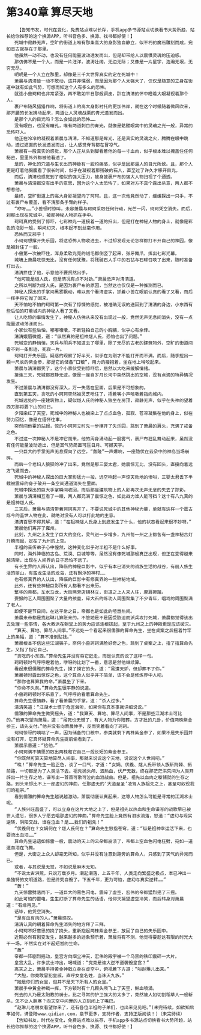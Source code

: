 # 第340章 算尽天地
        【告知书友，时代在变化，免费站点难以长存，手机app多书源站点切换看书大势所趋，站长给你推荐的这个换源APP，听书音色多、换源、找书都好使！】
       死城中寂静无声，空旷的街道上唯有那条高大的身影独自静立，似不朽的魔石雕刻而成，宛如亘古就存在于那里。
       他虽然一动不动，也没有任何能量波动透发而出，但是却带给人以震慑灵魂的压迫感。
       那仿佛不是一个人，而是一片汪洋，波涛壮阔，无边无际；又像是一片星宇，浩瀚无垠，无穷无尽。
       明明是一个人立在那里，却像是三千大世界真实的定在死城中！
       萧晨与清清皆一动不敢动，这并非懦弱，而是因为那个人太强大了，仅仅是随意的立身在街道中就有如此气势，可想而知这个人有多么的恐怖。
       就连小兽珂珂也非常紧张，再不敢如平日那般调皮，趴在清清的怀中瞪着大眼凝视着那个人。
       裹尸布随风猎猎作响，将街道上的高大身影衬托的更加伟岸，就在这个时候随着微风吹来，那齐腰的长发拂动起来，两道让人灵魂战栗的青光透发而出。
       是那个人的目光吗？怎么会如此的恐怖……
       没有眼白，也没有瞳孔，唯有两道刺目的青光，就像是骷髅眼窝中的灵魂之光一般，异常的恐怖吓人。
       他正在冷冷的凝视着萧晨与清清，不知道那是眸光，还是真实的灵魂之火，腾腾在眼中跳动，透过遮面的长发透发而出，让人感觉脊背都在冒凉气。
       萧晨有一股真实的感觉，那个人正从头到脚看着他的每一寸血肉，似乎根本难以掩盖住任何秘密，里里外外都被他看透了。
       是的，神化的穴道与生长出的神脉有一股灼痛感，似乎是因那逼人的目光所致。且，那个人更是盯着他胸腹看了很长时间，似乎在凝视着那残破的石人，直至过了许久才移开目光。
       而后，清清也感觉到了相似的强大压力，被身披裹尸布的强大人物扫视了个通透。
       萧晨与清清都没有出手的意思，因为这个人太恐怖了，如果对方不真个露出杀意，两人都不想惹他。
       最终，空旷街道上的高大身影凝望向了珂珂。且，这一次他竟然动了，缓缓探出一只手，不过有裹尸布覆盖，看不清那条手臂的样子。
       “咿呀……”小兽顿时惊叫，未容萧晨与珂珂采取任何行动，光芒一闪，珂珂凭空消失。而后，刹那出现在死城中，被那神秘人物抓在手中。
       珂珂真的受到了惊吓，七彩神光一道接着一道的扫出，但是打在神秘人物的身上，就像是彩色的泡影一般，瞬间幻灭，根本起不到丝毫作用。
       恐怖而又邪乎！
       小珂珂想撑开失乐园，将这恐怖人物收进去，不过却发现无论怎样都打不开自己的神园，像是被封住了一般。
       小兽第一次被吓住，浑身柔软光亮的绒毛都倒竖了起来，张牙舞爪，挥出七彩光幕。
       城墙上萧晨吃惊无比，没有任何犹豫，将残破石人手中的石钻与石球召唤了出来，随时准备打出去。
       清清拦住了他，示意他不要贸然出手。
       “他可能是燧人氏，但是情况有点不对劲。”萧晨低声对清清道。
       之所以判断为燧人氏，是因为裹尸布的原因，当然这也仅仅是一种推测而已。
       神秘人探出的手掌间黑雾飘动，难以真个看清虚实，抓着小兽在眼前认真的看了又看，而后一挥手将它抛了回来。
       天不怕地不怕的珂珂第一次有了惊悚的感觉，被准确无误的送回到了清清的身边，小东西有些后怕的盯着城内的神秘人看了又看。
       让人吃惊的事情发生了，神秘人仿佛从来没有出现过一般，竟然无声无息间消失，没有一点能量波动荡漾而出。
       小家伙有些后怕，嘟嘟囔囔，不断轻拍自己的小胸脯，似乎心有余悸。
       清清娥眉微蹙，道：“纵然真的是祖神燧人氏，恐怕也出了问题。”
       死城变的静悄悄，天兵与阴兵不知道去了哪里，除了无尽的古老的建筑物外，空旷的街道间看不到一条影迹，死寂一片。
       珂珂打开失乐园，疑惑的观察了好半天，似乎在为刚才不能打开而不满。而后，随手挖出一颗一尺长的紫金参，那是它的储备“口粮”，用力的搂抱着，坐在地上啃咬起来。
       萧晨与清清都笑了，这个小家伙受到惊吓后，居然以大吃来缓解情绪。
       接连三天，死城都寂静无波，像是一座自岁月长河中突然跳出的空城，没有点滴的特异情况发生。
       不过萧晨与清清都没有深入，万一失落在里面，后果是不可想象的。
       直到第五天，贪吃的小珂珂突然被灵芝呛住了，捂着嘴小声咳嗽着指向城内。
       死城远处的一座建筑物上，疑似燧人氏的神秘人独坐在房顶，寂静无声，似乎在失神的望着西方那将要下山的红日。
       夕阳染红了天空，死城中的神秘人也被染上了点点血色，孤寂、苍凉凝集在他的身上，似在努力回忆，像是在缅怀往事。
       突然间他霍的站起，惊的小珂珂立时先一步撑开了失乐园，跳到了萧晨的肩头，充满了戒备之色。
       不过这一次神秘人不是冲它而来，他的周身涌动起一股雾气，裹尸布狂乱舞动起来，虽然没有任何能量波动透出，但是其气势简直可压日月、可撼天宇。
       一只巨大的手掌无声无息探向了远空，“轰隆”一声爆响，一座隐伏在云朵中的神岛当场崩碎。
       而后一个老妇人狼狈的冲了出来，竟然是那三婴太君，她震惊无比，没有回头，直接向着远方飞遁而去。
       死城中的神秘人探出的巨大掌影猛力一按，远空响起一声惊天动地的惨叫，三婴太君丢下半截被震碎的身子破开一条空间通道消失在里面。
       死城中探出的巨大手掌瞬间收回，而后那座建筑物上的人影再次无声无息的失去了踪影。
       萧晨与清清相互看了一眼，两人都充满了震惊之色，如此战力谁人能可挡？这十有八九真的是祖神燧人氏。
       三天后，萧晨与清清带着珂珂离开了，不要说死城中的其他神秘力量，单就有这样一个震古烁今的盖世人物在此，就绝对没有人可以打此地的主意。
       清清百思不得其解，道：“在祖神燧人氏身上到底发生了什么，他的状态看起来很不妙呀。”
       萧晨他们离开了雍州。
       此刻，九州之上发生了巨大的变化，灵气进一步增多，九州每一州之上都各有一盏神秘古灯升腾而起，定在了九州的上空。
       半祖的亲传弟子心中惶然，这种变化似乎对半祖不是什么好事。
       同时，海外降临的古岛、荒漠、巨城等等，虽然没有像死城那般真正出现，但正在变得越来越清晰，出现在人间界的日子恐怕不远了。
       有长生界的人辨认出，降临的神秘巨影中，似乎有本已消失的战族生活的战谷，有丽人族生活的丽山，有蛮龙生活的龙岛，还有飘浮的神村……
       也有修真界的人认出，降临的巨影中有修真界的一些神秘地域。
       此外，还有些神秘巨影所有人都看不出来历。
       繁华的帝都，车水马龙，大街两旁店铺林立，街道之上人来人往，摩肩擦踵。
       耍猴的艺人周围围聚了大量的孩童，碎大石的练功人周围聚集了不少青年，唱戏的周围聚满了老人。
       即便不是节日间，在这平常之日，帝都也是如此的喧嚣热闹。
       萧晨来帝都是找赵琳儿算账来的。不管她是不是因受胁迫而派兵攻打死城，萧晨都觉得该出去处理一些事情，各大教派在朝堂上的势力应该连根拔起，至于九州之上的神殿更是应该破灭。
       “算天、算地、算尽人间事。”不远处一个看起来很儒雅的算命先生，坐在桌案之后摇着竹竿上的条幅，道：“算不准倒贴钱。”
       萧晨根本不信这些江湖骗子，奈何小兽珂珂满脸好奇之色，跳到了桌案之上，指了指算命先生，又指了指它自己。
       “贪吃的小东西。”算命先生并没有将它赶走，而是认真的说了这样一句。
       珂珂顿时气呼呼瞪着他，咿呀的比划了一番，意思是然他继续算。
       看起来很儒雅的算命先生，摸了摸它的头，道：“虽遭天妒，但却葬不了你。”
       萧晨顿时露出惊讶之色，这个算命人似乎并不简单，该不会是修炼界中人吧。
       “那你也算算我的命。”萧晨坐了下来。
       “你命不久矣。”算命先生很平静的说道。
       小兽珂珂顿时不乐意了，气呼呼的看着算命先生。
       算命先生很镇静，看了看萧晨的手掌，道：“杀人过多。”
       清清笑道：“江湖术士惯于危言耸听，如果你有真本事就详细说说。”
       儒雅的算命先生微笑摇头，道：“我算天、算地、算尽人间事，不是那些江湖术士可比的。”他再次望向萧晨，道：“虽死也无憾了，有大人物为你陪葬。方才批的几卦，价值两株紫金参王，请先支付。”他并没有向萧晨伸手，反而笑着看向了珂珂。
       珂珂惊讶的嘀咕了一声，因为储备的口粮中，参类就剩下两株紫金参了，如果不是失乐园并没有打开，它真怀疑算命先生提前偷看到了。
       萧晨示意道：“给他。”
       小珂珂满不情愿的取出两株和它自己一般长短的紫金参王。
       “你既然可算天算地算尽人间事，那就来说说这个天地，说说这个人世间吧。”
       “唉！”算命先生一脸正色，谈了一口气，才道：“女娲、伏羲、燧人氏带领人族斩荆棘、拓前路，一切都是为了人类活下去。祖先抛头颅、洒热血，伏尸无数，终在那茫茫洪荒间为人类开辟出一片生存之地，谱写出一首首可歌可泣的血泪战曲。但是，祖先以血肉之躯铺就的生存之路，到头来却比不上一部虚幻的神曲，任那虚无的‘大道至圣’凌驾人族祖先之上，甚至可奴役我们的祖宗。”
       看到儒雅的算命先生越说越激动，萧晨彻底认真起来，这等人物怎么可能是寻常的江湖术士呢。
       “人族兴旺昌盛了，可以立身在这片大地之上了，但是祖先以热血和生命谱写的战歌早已被世人遗忘，很多人宁愿去唱那虚幻的神曲。”算命先生脸上竟然有泪水淌落，怒道：“虚幻与现实逆转，阴阳交战，谁在泣血？是……我们的祖先！”
       “伏羲何在？女娲何在？燧人氏何在？”算命先生怒指苍穹，道：“纵是祖神幸运活下来，也要流出血泪……”
       算命先生话语如惊雷一般，震动的天上的云朵都崩溃了，帝都上空血色闪电狂劈，宛如一道道血泪在飞舞。
       但是，大街之上众人却毫无所知，似乎并没有注意到路旁的算命人，只感到了天气的异常而已。
       或者，与其说是无觉，不如说是麻木无知。
       “不说太古洪荒，只说万载岁月。潮起潮落，上五千年，人类走向繁盛之极点，本已冲出一条独特的文明道路，但是终究自毁了。下五千年，更为可怕，虚幻与真实逆转……”
       “轰！”
       九天惊雷劈落而下，一道巨大的黑色闪电，震碎了虚空，宏伟的帝都猛烈摇了三摇。
       如此可怕的雷电，生生打断了算命先生的话语，他仰天凝望虚空冷笑，而后转身对萧晨道：“有缘再见。”
       话毕，他凭空消失。
       “是有血有肉的人。”萧晨感叹。
       清清认真的朝着算命先生消失的地方拜了三拜。
       小珂珂不好意思的挠了挠头，重新抱起两株紫金参王，放回了自己的失乐园中。
       近期必然有剧变发生，越来越多的迹象预示着，萧晨将有不测，他觉得要趁这有限的时光大干一场，不然实在对不起短暂的生命。
       “轰”
       帝都一阵剧烈摇动，皇宫方向烟尘冲天，宏伟的殿宇被一个乌黑的铁印震碎一大片。
       皇宫大乱，许多武士冲出，喝喊道：“究竟是谁大逆不道袭毁皇宫？”
       高天之上，萧晨手持黄金神戟立身在虚空中，俯视着下方道：“叫赵琳儿出来。”
       “大胆，你竟敢冒犯皇威，直呼女皇名姓，当诛灭九族。”
       “她是你们的女皇，但并不是天下所有人的女皇。”
       萧晨手中黄金神戟一挥，下方顿时有十几颗头颅飞上了天空，鲜血喷涌。
       死去的人乃是太阳教的骑士，比之寻常的护卫强大的太多了，竟然被人如切割稻草人一般斩杀，怎不让人胆寒？向天空中问罪的人立刻闭上了嘴巴。
       “赵琳儿老朋友看望你来了，还有各位半祖的子弟们，也出来见见吧。”(未完待续，如欲知后事如何，请登陆www.qidian.com，章节更多，支持作者，支持正版阅读！)（未完待续）
       【告知书友，时代在变化，免费站点难以长存，手机app多书源站点切换看书大势所趋，站长给你推荐的这个换源APP，听书音色多、换源、找书都好使！】